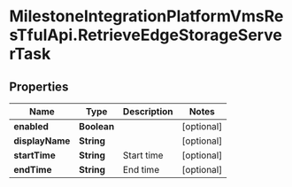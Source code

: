 # MilestoneIntegrationPlatformVmsResTfulApi.RetrieveEdgeStorageServerTask

## Properties
Name | Type | Description | Notes
------------ | ------------- | ------------- | -------------
**enabled** | **Boolean** |  | [optional] 
**displayName** | **String** |  | [optional] 
**startTime** | **String** | Start time | [optional] 
**endTime** | **String** | End time | [optional] 
